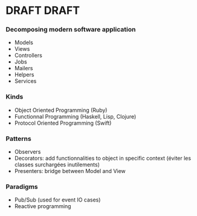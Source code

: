 
# DRAFT DRAFT

### Decomposing modern software application

- Models
- Views
- Controllers
- Jobs
- Mailers
- Helpers
- Services


### Kinds

- Object Oriented Programming (Ruby)
- Functionnal Programming (Haskell, Lisp, Clojure)
- Protocol Oriented Programming (Swift)

### Patterns

- Observers
- Decorators: add functionnalities to object in specific context (éviter les classes surchargées inutilements)
- Presenters: bridge between Model and View

### Paradigms

- Pub/Sub (used for event IO cases)
- Reactive programming

